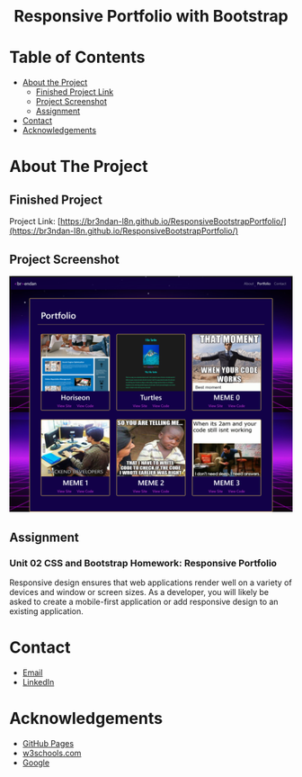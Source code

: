
<!-- PROJECT LOGO -->
<br />
<p align="center">
  <h1 align="center">Responsive Portfolio with Bootstrap</h1>
</p>



<!-- TABLE OF CONTENTS -->
# Table of Contents

* [About the Project](#about-the-project)
    * [Finished Project Link](#finished-project)
    * [Project Screenshot](#project-screenshot)
    * [Assignment](#assignment)
* [Contact](#contact)
* [Acknowledgements](#acknowledgements)



<!-- ABOUT THE PROJECT -->
# About The Project

## Finished Project

Project Link: [https://br3ndan-l8n.github.io/ResponsiveBootstrapPortfolio/](https://br3ndan-l8n.github.io/ResponsiveBootstrapPortfolio/)

## Project Screenshot

![Responsive Portfolio Screenshot](assets/Images/Portfolio-screenshot.png)

## Assignment

### Unit 02 CSS and Bootstrap Homework: Responsive Portfolio

Responsive design ensures that web applications render well on a variety of devices and window or screen sizes. As a developer, you will likely be asked to create a mobile-first application or add responsive design to an existing application.



<!-- CONTACT -->
# Contact

* [Email](BR3NDAN.L8N@gmail.com)
* [LinkedIn](https://www.linkedin.com/in/brendan-leighton-ab5944113/)



<!-- ACKNOWLEDGEMENTS -->
# Acknowledgements
* [GitHub Pages](https://pages.github.com)
* [w3schools.com](https://www.w3schools.com/)
* [Google](https://www.google.com/)

